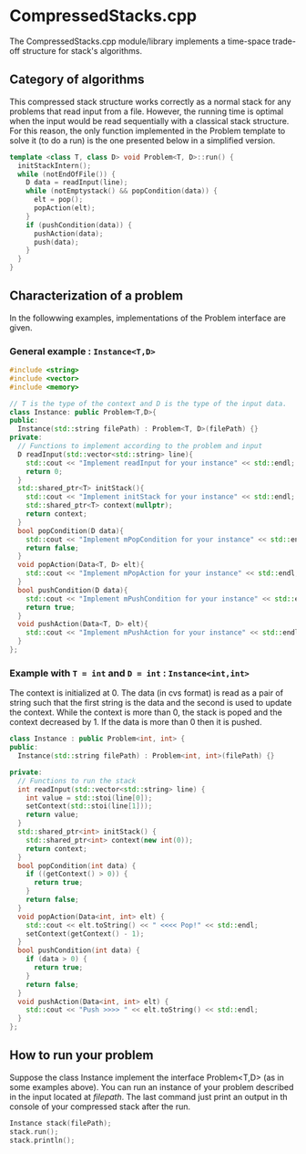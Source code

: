 # CompressedStacks.cpp

The CompressedStacks.cpp module/library implements a time-space trade-off structure for stack's algorithms.

<!-- TODO: Write down a better description -->

## Category of algorithms
<p>
This compressed stack structure works correctly as a normal stack for any problems that read input from a file. However, the running time is optimal when the input would be read sequentially with a classical stack structure. For this reason, the only function implemented in the Problem template to solve it (to do a run) is the one presented below in a simplified version.
</p>

```cpp
template <class T, class D> void Problem<T, D>::run() {
  initStackIntern();
  while (notEndOfFile()) {
    D data = readInput(line);
    while (notEmptystack() && popCondition(data)) {
      elt = pop();
      popAction(elt);
    }
    if (pushCondition(data)) {
      pushAction(data);
      push(data);
    }
  }
}
```

## Characterization of a problem
<p>In the followwing examples, implementations of the Problem interface are given.</p>

### General example : ```Instance<T,D>```

```cpp
#include <string>
#include <vector>
#include <memory>

// T is the type of the context and D is the type of the input data.
class Instance: public Problem<T,D>{
public:
  Instance(std::string filePath) : Problem<T, D>(filePath) {}
private:
  // Functions to implement according to the problem and input
  D readInput(std::vector<std::string> line){
    std::cout << "Implement readInput for your instance" << std::endl;
    return 0;
  }
  std::shared_ptr<T> initStack(){
    std::cout << "Implement initStack for your instance" << std::endl;
    std::shared_ptr<T> context(nullptr);
    return context;
  }
  bool popCondition(D data){
    std::cout << "Implement mPopCondition for your instance" << std::endl;
    return false;
  }
  void popAction(Data<T, D> elt){
    std::cout << "Implement mPopAction for your instance" << std::endl;
  }
  bool pushCondition(D data){
    std::cout << "Implement mPushCondition for your instance" << std::endl;
    return true;
  }
  void pushAction(Data<T, D> elt){
    std::cout << "Implement mPushAction for your instance" << std::endl;
  }
};
```

### Example with ```T = int``` and ```D = int``` : ```Instance<int,int>```
The context is initialized at 0. The data (in cvs format) is read as a pair of string such that the first string is the data  and the second is used to update the context. While the context is more than 0, the stack is poped and the context decreased by 1. If the data is more than 0 then it is pushed.
```cpp
class Instance : public Problem<int, int> {
public:
  Instance(std::string filePath) : Problem<int, int>(filePath) {}

private:
  // Functions to run the stack
  int readInput(std::vector<std::string> line) {
    int value = std::stoi(line[0]);
    setContext(std::stoi(line[1]));
    return value;
  }
  std::shared_ptr<int> initStack() {
    std::shared_ptr<int> context(new int(0));
    return context;
  }
  bool popCondition(int data) {
    if ((getContext() > 0)) {
      return true;
    }
    return false;
  }
  void popAction(Data<int, int> elt) {
    std::cout << elt.toString() << " <<<< Pop!" << std::endl;
    setContext(getContext() - 1);
  }
  bool pushCondition(int data) {
    if (data > 0) {
      return true;
    }
    return false;
  }
  void pushAction(Data<int, int> elt) {
    std::cout << "Push >>>> " << elt.toString() << std::endl;
  }
};
```

## How to run your problem
Suppose the class Instance implement the interface Problem<T,D> (as in some examples above). You can run an instance of your problem described in the input located at <i>filepath</i>. The last command just print an output in th console of your compressed stack after the run.

```cpp
Instance stack(filePath);
stack.run();
stack.println();
```

